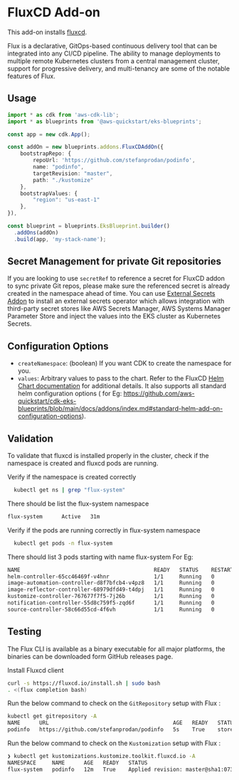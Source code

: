 # FluxCD Add-on

This add-on installs [fluxcd](https://fluxcd.io/).

Flux is a declarative, GitOps-based continuous delivery tool that can be integrated into any CI/CD pipeline. The ability to manage deployments to multiple remote Kubernetes clusters from a central management cluster, support for progressive delivery, and multi-tenancy are some of the notable features of Flux.

## Usage

```typescript
import * as cdk from 'aws-cdk-lib';
import * as blueprints from '@aws-quickstart/eks-blueprints';

const app = new cdk.App();

const addOn = new blueprints.addons.FluxCDAddOn({
    bootstrapRepo: {
        repoUrl: 'https://github.com/stefanprodan/podinfo',
        name: "podinfo",
        targetRevision: "master",
        path: "./kustomize"
    },
    bootstrapValues: {
        "region": "us-east-1"
    },
}),

const blueprint = blueprints.EksBlueprint.builder()
  .addOns(addOn)
  .build(app, 'my-stack-name');
```

## Secret Management for private Git repositories

If you are looking to use `secretRef` to reference a secret for FluxCD addon to sync private Git repos, please make sure the referenced secret is already created in the namespace ahead of time. You can use [External Secrets Addon](./external-secrets.md) to install an external secrets operator which allows integration with third-party secret stores like AWS Secrets Manager, AWS Systems Manager Parameter Store and inject the values into the EKS cluster as Kubernetes Secrets.

## Configuration Options

- `createNamespace`: (boolean) If you want CDK to create the namespace for you.
- `values`: Arbitrary values to pass to the chart. Refer to the FluxCD [Helm Chart documentation](https://artifacthub.io/packages/helm/fluxcd-community/flux2) for additional details. It also supports all standard helm configuration options ( for Eg: https://github.com/aws-quickstart/cdk-eks-blueprints/blob/main/docs/addons/index.md#standard-helm-add-on-configuration-options).

## Validation

To validate that fluxcd is installed properly in the cluster, check if the namespace is created and fluxcd pods are running.

Verify if the namespace is created correctly

```bash
  kubectl get ns | grep "flux-system"
```

There should be list the flux-system namespace

```bash
flux-system      Active   31m
```

Verify if the pods are running correctly in flux-system namespace

```bash
  kubectl get pods -n flux-system  
```

There should list 3 pods starting with name flux-system
For Eg:

```bash
NAME                                          READY   STATUS    RESTARTS   AGE
helm-controller-65cc46469f-v4hnr              1/1     Running   0          6m13s
image-automation-controller-d8f7bfcb4-v4pz8   1/1     Running   0          6m13s
image-reflector-controller-68979dfd49-t4dpj   1/1     Running   0          6m13s
kustomize-controller-767677f7f5-7j26b         1/1     Running   0          6m13s
notification-controller-55d8c759f5-zqd6f      1/1     Running   0          6m13s
source-controller-58c66d55cd-4f6vh            1/1     Running   0          6m13s
```

## Testing

The Flux CLI is available as a binary executable for all major platforms, the binaries can be downloaded form GitHub releases page.

Install Fluxcd client
```bash
curl -s https://fluxcd.io/install.sh | sudo bash
. <(flux completion bash)
```

Run the below command to check on the `GitRepository` setup with Flux :

```bash
kubectl get gitrepository -A
NAME      URL                                       AGE   READY   STATUS                                                                        
podinfo   https://github.com/stefanprodan/podinfo   5s    True    stored artifact for revision 'master@sha1:132f4e719209eb10b9485302f8593fc0e680f4fc'
```

Run the below command to check on the `Kustomization` setup with Flux :

```bash
❯ kubectl get kustomizations.kustomize.toolkit.fluxcd.io -A
NAMESPACE     NAME      AGE   READY   STATUS
flux-system   podinfo   12m   True    Applied revision: master@sha1:073f1ec5aff930bd3411d33534e91cbe23302324
```

